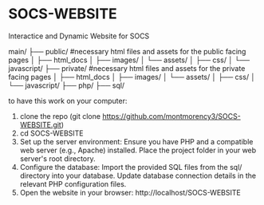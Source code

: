 # SOCS-WEBSITE
Interactice and Dynamic Website for SOCS


main/
├── public/   #necessary html files and assets for the public facing pages
│   ├── html_docs
│   ├── images/
│   └── assets/
│       ├── css/
│       └── javascript/
├── private/ #necessary html files and assets for the private facing pages
│   ├── html_docs 
│   ├── images/
│   └── assets/
│       ├── css/
│       └── javascript/
├── php/
├── sql/ 


to have this work on your computer: 
1. clone the repo (git clone https://github.com/montmorency3/SOCS-WEBSITE.git)
2. cd SOCS-WEBSITE
3. Set up the server environment:
Ensure you have PHP and a compatible web server (e.g., Apache) installed.
Place the project folder in your web server's root directory.
4. Configure the database:
Import the provided SQL files from the sql/ directory into your database.
Update database connection details in the relevant PHP configuration files.
5. Open the website in your browser:
http://localhost/SOCS-WEBSITE